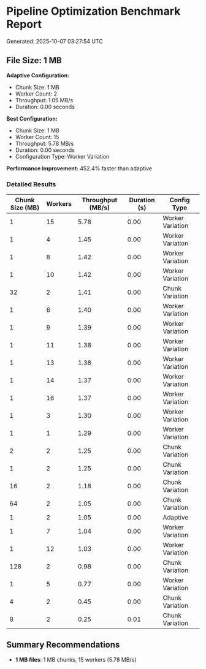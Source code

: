 # Pipeline Optimization Benchmark Report

Generated: 2025-10-07 03:27:54 UTC

## File Size: 1 MB

**Adaptive Configuration:**
- Chunk Size: 1 MB
- Worker Count: 2
- Throughput: 1.05 MB/s
- Duration: 0.00 seconds

**Best Configuration:**
- Chunk Size: 1 MB
- Worker Count: 15
- Throughput: 5.78 MB/s
- Duration: 0.00 seconds
- Configuration Type: Worker Variation

**Performance Improvement:** 452.4% faster than adaptive

### Detailed Results

| Chunk Size (MB) | Workers | Throughput (MB/s) | Duration (s) | Config Type |
|-----------------|---------|-------------------|--------------|-------------|
| 1 | 15 | 5.78 | 0.00 | Worker Variation |
| 1 | 4 | 1.45 | 0.00 | Worker Variation |
| 1 | 8 | 1.42 | 0.00 | Worker Variation |
| 1 | 10 | 1.42 | 0.00 | Worker Variation |
| 32 | 2 | 1.41 | 0.00 | Chunk Variation |
| 1 | 6 | 1.40 | 0.00 | Worker Variation |
| 1 | 9 | 1.39 | 0.00 | Worker Variation |
| 1 | 11 | 1.38 | 0.00 | Worker Variation |
| 1 | 13 | 1.38 | 0.00 | Worker Variation |
| 1 | 14 | 1.37 | 0.00 | Worker Variation |
| 1 | 16 | 1.37 | 0.00 | Worker Variation |
| 1 | 3 | 1.30 | 0.00 | Worker Variation |
| 1 | 1 | 1.29 | 0.00 | Worker Variation |
| 2 | 2 | 1.25 | 0.00 | Chunk Variation |
| 1 | 2 | 1.25 | 0.00 | Chunk Variation |
| 16 | 2 | 1.18 | 0.00 | Chunk Variation |
| 64 | 2 | 1.05 | 0.00 | Chunk Variation |
| 1 | 2 | 1.05 | 0.00 | Adaptive |
| 1 | 7 | 1.04 | 0.00 | Worker Variation |
| 1 | 12 | 1.03 | 0.00 | Worker Variation |
| 128 | 2 | 0.98 | 0.00 | Chunk Variation |
| 1 | 5 | 0.77 | 0.00 | Worker Variation |
| 4 | 2 | 0.45 | 0.00 | Chunk Variation |
| 8 | 2 | 0.25 | 0.01 | Chunk Variation |

## Summary Recommendations

- **1 MB files**: 1 MB chunks, 15 workers (5.78 MB/s)

